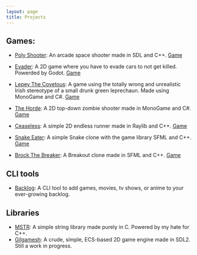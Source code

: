 ```yaml
---
layout: page
title: Projects
---
```


## Games:

- [Poly Shooter](http://github.com/MohamedAG2002/PolyShooter): An arcade space shooter made in SDL and C++. [Game](https://mohamedag.itch.io/poly-shooter) 

- [Evader](http://github.com/MohamedAG2002/Evader): A 2D game where you have to evade cars to not get killed. Powerded by Godot. [Game](https://mohamedag.itch.io/evader)

- [Lepey The Covetous](http://github.com/MohamedAG2002/Lepey-The-Covetous): A game using the totally wrong and unrealistic Irish stereotype of a small drunk green leprechaun. Made using MonoGame and C#. [Game](https://mohamedag.itch.io/lepey-the-covetous)

- [The Horde](http://github.com/MohamedAG2002/The-Horde): A 2D top-down zombie shooter made in MonoGame and C#. [Game](https://mohamedag.itch.io/the-horde)

- [Ceaseless](http://github.com/MohamedAG2002/Ceaseless): A simple 2D endless runner made in Raylib and C++. [Game](https://mohamedag.itch.io/ceaseless)

- [Snake Eater](http://github.com/MohamedAG2002/Snake-Eater): A simple Snake clone with the game library SFML and C++. [Game](https://mohamedag.itch.io/snake-eater)

- [Brock The Breaker](http://github.com/MohamedAG2002/Brock-The-Breaker): A Breakout clone made in SFML and C++. [Game](https://mohamedag.itch.io/brock-the-breaker)

## CLI tools

- [Backlog](http://github.com/MohamedAG2002/Backlog): A CLI tool to add games, movies, tv shows, or anime to your ever-growing backlog.

## Libraries

- [MSTR](https://github.com/MohamedAG2002/MSTR): A simple string library made purely in C. Powered by my hate for C++.
- [Gilgamesh](https://github.com/MohamedAG2002/Gilgamesh): A crude, simple, ECS-based 2D game engine made in SDL2. Still a work in progress.
